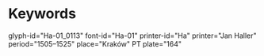 # Keywords
glyph-id="Ha-01_0113"
font-id="Ha-01"
printer-id="Ha"
printer="Jan Haller"
period="1505–1525"
place="Kraków"
PT plate="164"
